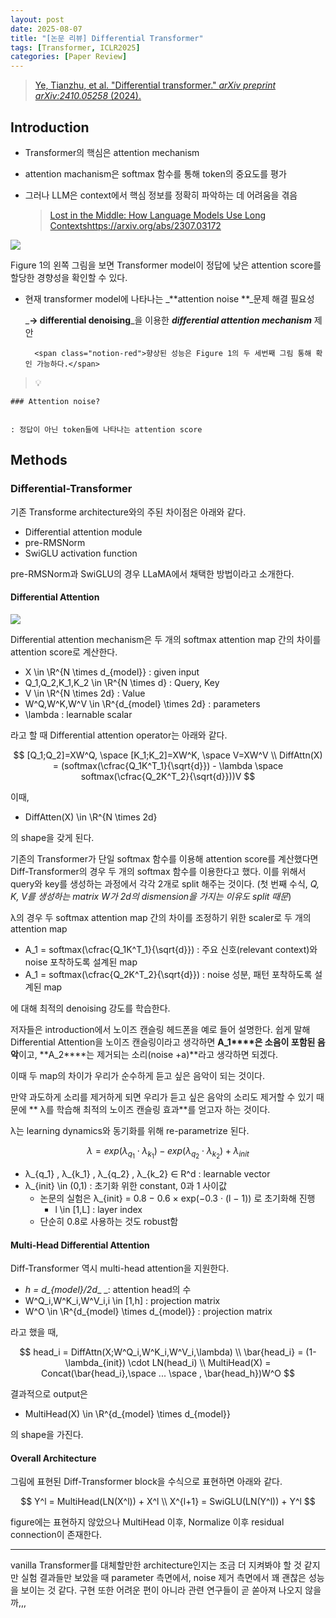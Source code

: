 ```yaml
---
layout: post
date: 2025-08-07
title: "[논문 리뷰] Differential Transformer"
tags: [Transformer, ICLR2025]
categories: [Paper Review]
---
```


> [Ye, Tianzhu, et al. "Differential transformer." ](https://arxiv.org/abs/2410.05258)[_arXiv preprint arXiv:2410.05258_](https://arxiv.org/abs/2410.05258)[ (2024).](https://arxiv.org/abs/2410.05258)



## Introduction

- Transformer의 핵심은 attention mechanism
- attention machanism은 softmax 함수를 통해 token의 중요도를 평가
- 그러나 LLM은 context에서 핵심 정보를 정확히 파악하는 데 어려움을 겪음

	> [Lost in the Middle: How Language Models Use Long Contextshttps://arxiv.org/abs/2307.03172](https://arxiv.org/abs/2307.03172)


![](https://prod-files-secure.s3.us-west-2.amazonaws.com/542b861c-36a8-4051-84e5-8804b6728dba/9083ea56-691a-4752-ae26-47f403431ac8/image.png?X-Amz-Algorithm=AWS4-HMAC-SHA256&X-Amz-Content-Sha256=UNSIGNED-PAYLOAD&X-Amz-Credential=ASIAZI2LB4662O3IRCGF%2F20250811%2Fus-west-2%2Fs3%2Faws4_request&X-Amz-Date=20250811T150056Z&X-Amz-Expires=3600&X-Amz-Security-Token=IQoJb3JpZ2luX2VjELf%2F%2F%2F%2F%2F%2F%2F%2F%2F%2FwEaCXVzLXdlc3QtMiJGMEQCIHEEIArt37tstxFplm5H0FVbQFcfba3todsoIaKuTtncAiBua%2FC89h%2BmIiWDcr5keSsUCM7EQ8Nj%2Fp3lbqmMiGwH0CqIBAjw%2F%2F%2F%2F%2F%2F%2F%2F%2F%2F8BEAAaDDYzNzQyMzE4MzgwNSIMrxIpzQh80BFNLFouKtwDkzcoBbDTeeABage0B28tWF4kyGK0SRSlzpuaUB7VK%2FaTFlhhjq1pPC416q3YK4EFQQywMH5Ng3pKuTSz6YacUrwijz4sIax6ArF9Fu0WP15MgYrFS4s9F115v77lFuLdj9xS5CVzlYsxlhL9OYBHqw26kMykrWeEAeuIE52c4Y91mcDFG7clYguHkWTgz6gQDYZDMMDTmw%2FPNAY1yznY5FuaZWVmzunWdkucBjgbVDFWLZp4FwLKzUraFAZZIlSHb9xru78erp6oyj86Qv37OIczVtPCoQi4sZWlqqr9sbggSID4zvEijAajwNPX1jvHAr%2BGsF84LggRRn%2F0nCvoFQSL5NK6op8u1D2%2Bw3wy9xDFQnbsPcF7%2FBgkWgigaAPS4t5EN%2Fu2RbkXntYNHKc6DQJo%2F1si70q3Z0YMNdfJlhtT%2BnY9RnZoP%2Bt%2FXxa0S2Z9n0%2F8LaDSlCtp1dhvAvYfX4VQXXzRDBGaLdA3GfF05Zo6PMyScQBfgKBIPC6KyypZwPP9CaoU8YUkiv0FxjhZbRtBAhooy1f50ipZNlFGOqQq3vWz86jcLbvIcAeT6xrDzWINvDT2aRN4NQlo8Beulr%2BjlX%2FyH59wNo62Cih9%2BybOFhphqhsALM%2Bl1Qww6%2FznxAY6pgEa5lX5bf%2FOoKkvIknPP2kkfKsJejcW9zCexW4OLct5OBXUnLTEYKoFL%2F67GO7oI8vPWcj1h2wJX5r64CyQ9%2BFb9zOdL3LAG85AH7xvIaMCZXaiUhIIeYZ8HUCYtNehGvbq2Fg2CZlUXaDF7BBYLa5LpQVftRVUuUQ046fxb4bs7eKehfmvvE6unNJEa%2BEZDmlURuDV%2FVXZDZ%2F59kmAKzuH4pWkimzL&X-Amz-Signature=da68fcc3a90eba5eb928cfd9700cf57f27f2ba91059ad47fab1dbf4128f75ecc&X-Amz-SignedHeaders=host&x-amz-checksum-mode=ENABLED&x-id=GetObject)


Figure 1의 왼쪽 그림을 보면 Transformer model이 정답에 낮은 attention score를 할당한 경향성을 확인할 수 있다.

- 현재 transformer model에 나타나는 _**attention noise **_문제 해결 필요성

	_**→ differential denoising**_을 이용한 _**differential attention mechanism**_ 제안


		<span class="notion-red">향상된 성능은 Figure 1의 두 세번째 그림 통해 확인 가능하다.</span>


> 💡 


	### Attention noise?


	: 정답이 아닌 token들에 나타나는 attention score



## Methods



### Differential-Transformer


기존 Transforme architecture와의 주된 차이점은 아래와 같다.

- Differential attention module
- pre-RMSNorm
- SwiGLU activation function

pre-RMSNorm과 SwiGLU의 경우 LLaMA에서 채택한 방법이라고 소개한다.



#### Differential Attention


![](https://prod-files-secure.s3.us-west-2.amazonaws.com/542b861c-36a8-4051-84e5-8804b6728dba/116d70b2-1963-4810-9167-f4c7d8a06e8f/image.png?X-Amz-Algorithm=AWS4-HMAC-SHA256&X-Amz-Content-Sha256=UNSIGNED-PAYLOAD&X-Amz-Credential=ASIAZI2LB4662O3IRCGF%2F20250811%2Fus-west-2%2Fs3%2Faws4_request&X-Amz-Date=20250811T150056Z&X-Amz-Expires=3600&X-Amz-Security-Token=IQoJb3JpZ2luX2VjELf%2F%2F%2F%2F%2F%2F%2F%2F%2F%2FwEaCXVzLXdlc3QtMiJGMEQCIHEEIArt37tstxFplm5H0FVbQFcfba3todsoIaKuTtncAiBua%2FC89h%2BmIiWDcr5keSsUCM7EQ8Nj%2Fp3lbqmMiGwH0CqIBAjw%2F%2F%2F%2F%2F%2F%2F%2F%2F%2F8BEAAaDDYzNzQyMzE4MzgwNSIMrxIpzQh80BFNLFouKtwDkzcoBbDTeeABage0B28tWF4kyGK0SRSlzpuaUB7VK%2FaTFlhhjq1pPC416q3YK4EFQQywMH5Ng3pKuTSz6YacUrwijz4sIax6ArF9Fu0WP15MgYrFS4s9F115v77lFuLdj9xS5CVzlYsxlhL9OYBHqw26kMykrWeEAeuIE52c4Y91mcDFG7clYguHkWTgz6gQDYZDMMDTmw%2FPNAY1yznY5FuaZWVmzunWdkucBjgbVDFWLZp4FwLKzUraFAZZIlSHb9xru78erp6oyj86Qv37OIczVtPCoQi4sZWlqqr9sbggSID4zvEijAajwNPX1jvHAr%2BGsF84LggRRn%2F0nCvoFQSL5NK6op8u1D2%2Bw3wy9xDFQnbsPcF7%2FBgkWgigaAPS4t5EN%2Fu2RbkXntYNHKc6DQJo%2F1si70q3Z0YMNdfJlhtT%2BnY9RnZoP%2Bt%2FXxa0S2Z9n0%2F8LaDSlCtp1dhvAvYfX4VQXXzRDBGaLdA3GfF05Zo6PMyScQBfgKBIPC6KyypZwPP9CaoU8YUkiv0FxjhZbRtBAhooy1f50ipZNlFGOqQq3vWz86jcLbvIcAeT6xrDzWINvDT2aRN4NQlo8Beulr%2BjlX%2FyH59wNo62Cih9%2BybOFhphqhsALM%2Bl1Qww6%2FznxAY6pgEa5lX5bf%2FOoKkvIknPP2kkfKsJejcW9zCexW4OLct5OBXUnLTEYKoFL%2F67GO7oI8vPWcj1h2wJX5r64CyQ9%2BFb9zOdL3LAG85AH7xvIaMCZXaiUhIIeYZ8HUCYtNehGvbq2Fg2CZlUXaDF7BBYLa5LpQVftRVUuUQ046fxb4bs7eKehfmvvE6unNJEa%2BEZDmlURuDV%2FVXZDZ%2F59kmAKzuH4pWkimzL&X-Amz-Signature=6a5eff670424a986ff2b78b2283bc80a04bb230b7112782b06553f3c2750568e&X-Amz-SignedHeaders=host&x-amz-checksum-mode=ENABLED&x-id=GetObject)


Differential attention mechanism은 두 개의 softmax attention map 간의 차이를 attention score로 계산한다.

- X \in \R^{N \times d\_{model}} : given input
- Q\_1,Q\_2,K\_1,K\_2 \in \R^{N \times d} : Query, Key
- V \in \R^{N \times 2d} : Value
- W^Q,W^K,W^V \in \R^{d\_{model} \times 2d} : parameters
- \lambda : learnable scalar

라고 할 때 Differential attention operator는 아래와 같다.


$$
[Q_1;Q_2]=XW^Q, \space [K_1;K_2]=XW^K, \space V=XW^V \\
DiffAttn(X) = (softmax(\cfrac{Q_1K^T_1}{\sqrt{d}}) - \lambda \space softmax(\cfrac{Q_2K^T_2}{\sqrt{d}}))V
$$


이때,

- DiffAtten(X) \in \R^{N \times 2d}

의 shape을 갖게 된다.


기존의 Transformer가 단일 softmax 함수를 이용해 attention score를 계산했다면 Diff-Transformer의 경우 두 개의 softmax 함수를 이용한다고 했다. 이를 위해서 query와 key를 생성하는 과정에서 각각 2개로 split 해주는 것이다. <span class="notion-red">(첫 번째 수식, </span><span class="notion-red">_Q, K, V를 생성하는 matrix W가 2d의 dismension을 가지는 이유도 split 때문_</span><span class="notion-red">)</span>


 λ의 경우 두 softmax attention map 간의 차이를 조정하기 위한 scaler로 두 개의 attention map

- A\_1 = softmax(\cfrac{Q\_1K^T\_1}{\sqrt{d}}) : 주요 신호(relevant context)와 noise 포착하도록 설계된 map
- A\_1 = softmax(\cfrac{Q\_2K^T\_2}{\sqrt{d}}) : noise 성분, 패턴 포착하도록 설계된 map 

에 대해 최적의 denoising 강도를 학습한다.


저자들은 introduction에서 노이즈 캔슬링 헤드폰을 예로 들어 설명한다. 쉽게 말해 Differential Attention을 노이즈 캔슬링이라고 생각하면 **A\_1****은 소음이 포함된 음악**이고, **A\_2****는 제거되는 소리(noise +a)**라고 생각하면 되겠다. 


이때 두 map의 차이가 우리가 순수하게 듣고 싶은 음악이 되는 것이다. 


만약 과도하게 소리를 제거하게 되면 우리가 듣고 싶은 음악의 소리도 제거할 수 있기 때문에 ** λ를 학습해 최적의 노이즈 캔슬링 효과**를 얻고자 하는 것이다.


λ는 learning dynamics와 동기화를 위해 re-parametrize 된다.


$$
\lambda = exp(\lambda_{q_1} \cdot \lambda_{k_1}) - exp(\lambda_{q_2} \cdot \lambda_{k_2}) + \lambda_{init}
$$

- λ\_{q\_1} , λ\_{k\_1} , λ\_{q\_2} , λ\_{k\_2} ∈ R^d : learnable vector
- λ\_{init} \in (0,1) : 초기화 위한 constant, 0과 1 사이값
	- 논문의 실험은 λ\_{init} = 0.8 − 0.6 × exp(−0.3 · (l − 1)) 로 초기화해 진행
		- l \in [1,L] : layer index
	- 단순히 0.8로 사용하는 것도 robust함


#### **Multi-Head Differential Attention**


Diff-Transformer 역시 multi-head attention을 지원한다.

- _h = d\_{model}/2d__ _: attention head의 수
- W^Q\_i,W^K\_i,W^V\_i,i \in [1,h] : projection matrix
- W^O \in \R^{d\_{model} \times d\_{model}} : projection matrix

라고 했을 때,


$$
head_i = DiffAttn(X;W^Q_i,W^K_i,W^V_i,\lambda) \\
\bar{head_i} = (1-\lambda_{init}) \cdot LN(head_i) \\
MultiHead(X) = Concat(\bar{head_i},\space ... \space , \bar{head_h})W^O
$$


결과적으로 output은

- MultiHead(X) \in \R^{d\_{model} \times d\_{model}}

의 shape을 가진다.



#### Overall Architecture


그림에 표현된 Diff-Transformer block을 수식으로 표현하면 아래와 같다.


$$
Y^l = MultiHead(LN(X^l)) + X^l \\
X^{l+1} = SwiGLU(LN(Y^l)) + Y^l
$$


figure에는 표현하지 않았으나 MultiHead 이후, Normalize 이후 residual connection이 존재한다.


---


vanilla Transformer를 대체할만한 architecture인지는 조금 더 지켜봐야 할 것 같지만 실험 결과들만 보았을 때 parameter 측면에서, noise 제거 측면에서 꽤 괜찮은 성능을 보이는 것 같다. 구현 또한 어려운 편이 아니라 관련 연구들이 곧 쏟아져 나오지 않을까,,,

